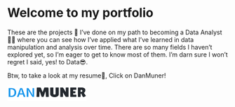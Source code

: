 # Welcome to my portfolio

These are the projects 📔 I’ve done on my path to becoming a Data Analyst👨‍💻 where you can see how I’ve applied what I’ve learned in data manipulation and analysis over time. There are so many fields I haven’t explored yet, so I’m eager to get to know most of them. I’m darn sure I won’t regret I said, yes! to Data😎.

Btw, to take a look at my resume🚀, Click on DanMuner!   
 
[![resume](./logo.png)](https://kind-stone-04621511e.1.azurestaticapps.net/)